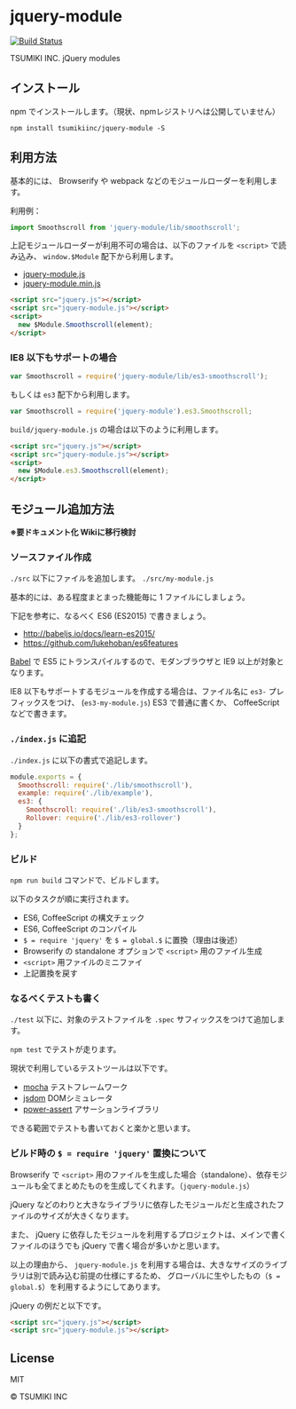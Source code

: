# jquery-module

[![Build Status][travis-image]][travis-url]

TSUMIKI INC. jQuery modules

## インストール

npm でインストールします。（現状、npmレジストリへは公開していません）

```
npm install tsumikiinc/jquery-module -S
```

## 利用方法

基本的には、 Browserify や webpack などのモジュールローダーを利用します。

利用例：

```js
import Smoothscroll from 'jquery-module/lib/smoothscroll';
```

上記モジュールローダーが利用不可の場合は、以下のファイルを `<script>` で読み込み、 `window.$Module` 配下から利用します。

* [jquery-module.js](https://raw.githubusercontent.com/tsumikiinc/jquery-module/master/build/jquery-module.js)
* [jquery-module.min.js](https://raw.githubusercontent.com/tsumikiinc/jquery-module/master/build/jquery-module.min.js)

```html
<script src="jquery.js"></script>
<script src="jquery-module.js"></script>
<script>
  new $Module.Smoothscroll(element);
</script>
```

### IE8 以下もサポートの場合

```js
var Smoothscroll = require('jquery-module/lib/es3-smoothscroll');
```

もしくは `es3` 配下から利用します。

```js
var Smoothscroll = require('jquery-module').es3.Smoothscroll;
```

`build/jquery-module.js` の場合は以下のように利用します。

```html
<script src="jquery.js"></script>
<script src="jquery-module.js"></script>
<script>
  new $Module.es3.Smoothscroll(element);
</script>
```

## モジュール追加方法

**※要ドキュメント化 Wikiに移行検討**

### ソースファイル作成

`./src` 以下にファイルを追加します。 `./src/my-module.js`

基本的には、ある程度まとまった機能毎に 1 ファイルにしましょう。

下記を参考に、なるべく ES6 (ES2015) で書きましょう。

* http://babeljs.io/docs/learn-es2015/
* https://github.com/lukehoban/es6features

[Babel](http://babeljs.io/) で ES5 にトランスパイルするので、モダンブラウザと IE9 以上が対象となります。

IE8 以下もサポートするモジュールを作成する場合は、ファイル名に `es3-` プレフィックスをつけ、 (`es3-my-module.js`) ES3 で普通に書くか、 CoffeeScript などで書きます。

### `./index.js` に追記

`./index.js` に以下の書式で追記します。

```js
module.exports = {
  Smoothscroll: require('./lib/smoothscroll'),
  example: require('./lib/example'),
  es3: {
    Smoothscroll: require('./lib/es3-smoothscroll'),
    Rollover: require('./lib/es3-rollover')
  }
};
```

### ビルド

`npm run build` コマンドで、ビルドします。

以下のタスクが順に実行されます。

* ES6, CoffeeScript の構文チェック
* ES6, CoffeeScript のコンパイル
* `$ = require 'jquery'` を `$ = global.$` に置換（理由は後述）
* Browserify の standalone オプションで `<script>` 用のファイル生成
* `<script>` 用ファイルのミニファイ
* 上記置換を戻す

### なるべくテストも書く

`./test` 以下に、対象のテストファイルを `.spec` サフィックスをつけて追加します。

`npm test` でテストが走ります。

現状で利用しているテストツールは以下です。

* [mocha](https://github.com/mochajs/mocha) テストフレームワーク
* [jsdom](https://github.com/tmpvar/jsdom) DOMシミュレータ
* [power-assert](https://github.com/power-assert-js/power-assert) アサーションライブラリ

できる範囲でテストも書いておくと楽かと思います。

### ビルド時の `$ = require 'jquery'` 置換について

Browserify で `<script>` 用のファイルを生成した場合（standalone）、依存モジュールも全てまとめたものを生成してくれます。（`jquery-module.js`）

jQuery などのわりと大きなライブラリに依存したモジュールだと生成されたファイルのサイズが大きくなります。

また、 jQuery に依存したモジュールを利用するプロジェクトは、メインで書くファイルのほうでも jQuery で書く場合が多いかと思います。

以上の理由から、 `jquery-module.js` を利用する場合は、大きなサイズのライブラリは別で読み込む前提の仕様にするため、 グローバルに生やしたもの（`$ = global.$`）を利用するようにしてあります。

jQuery の例だと以下です。

```html
<script src="jquery.js"></script>
<script src="jquery-module.js"></script>
```

## License

MIT

© TSUMIKI INC

[npm-image]: http://img.shields.io/npm/v/jquery-module.svg
[npm-url]: https://www.npmjs.org/package/jquery-module
[bower-image]: http://img.shields.io/bower/v/jquery-module.svg
[bower-url]: http://bower.io/search/?q=jquery-module
[travis-image]: http://img.shields.io/travis/tsumikiinc/jquery-module/master.svg?branch=master
[travis-url]: https://travis-ci.org/tsumikiinc/jquery-module
[gratipay-image]: http://img.shields.io/gratipay/tsumikiinc.svg
[gratipay-url]: https://gratipay.com/tsumikiinc/
[coveralls-image]: https://coveralls.io/repos/tsumikiinc/jquery-module/badge.svg
[coveralls-url]: https://coveralls.io/r/tsumikiinc/jquery-module
[github-ver-image]: https://badge.fury.io/gh/tsumikiinc%2Fjquery-module.svg
[github-ver-url]: http://badge.fury.io/gh/tsumikiinc%2Fjquery-module
[downloads-image]: http://img.shields.io/npm/dm/jquery-module.svg
[dependencies-image]: http://img.shields.io/david/tsumikiinc/jquery-module.svg
